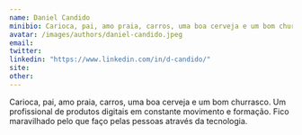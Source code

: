 ```yaml
---
name: Daniel Candido
minibio: Carioca, pai, amo praia, carros, uma boa cerveja e um bom churrasco. Um profissional de produtos digitais em constante movimento e formação. Fico maravilhado pelo que faço pelas pessoas através da tecnologia.
avatar: /images/authors/daniel-candido.jpeg
email:
twitter:
linkedin: "https://www.linkedin.com/in/d-candido/"
site:
other:
---
```


Carioca, pai, amo praia, carros, uma boa cerveja e um bom churrasco. Um profissional de produtos digitais em constante movimento e formação. Fico maravilhado pelo que faço pelas pessoas através da tecnologia.

